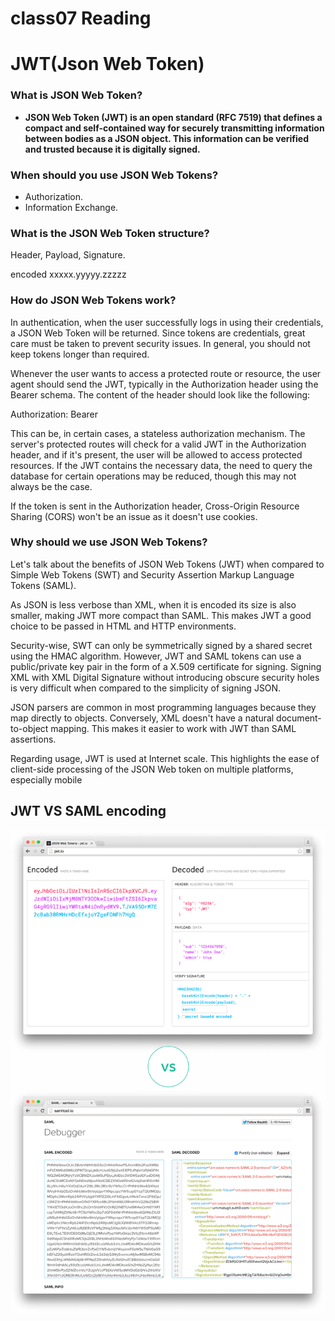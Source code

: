 # class07 Reading

# JWT(Json Web Token)

### **What is JSON Web Token?**


* **JSON Web Token (JWT) is an open standard (RFC 7519) that defines a compact and self-contained way for securely transmitting information between bodies as a JSON object.
 This information can be verified and trusted because it is digitally signed.**

### **When should you use JSON Web Tokens?**

* Authorization.
* Information Exchange.

### **What is the JSON Web Token structure?**
Header,
Payload,
Signature.

encoded xxxxx.yyyyy.zzzzz

### **How do JSON Web Tokens work?**


In authentication, when the user successfully logs in using their credentials, a JSON Web Token will be returned. Since tokens are credentials, great care must be taken to prevent security issues. In general, you should not keep tokens longer than required.


Whenever the user wants to access a protected route or resource, the user agent should send the JWT, typically in the Authorization header using the Bearer schema. The content of the header should look like the following:

Authorization: Bearer <token>


This can be, in certain cases, a stateless authorization mechanism. The server's protected routes will check for a valid JWT in the Authorization header, and if it's present, the user will be allowed to access protected resources. If the JWT contains the necessary data, the need to query the database for certain operations may be reduced, though this may not always be the case.

If the token is sent in the Authorization header, Cross-Origin Resource Sharing (CORS) won't be an issue as it doesn't use cookies.


### **Why should we use JSON Web Tokens?**

Let's talk about the benefits of JSON Web Tokens (JWT) when compared to Simple Web Tokens (SWT) and Security Assertion Markup Language Tokens (SAML).

As JSON is less verbose than XML, when it is encoded its size is also smaller, making JWT more compact than SAML. This makes JWT a good choice to be passed in HTML and HTTP environments.

Security-wise, SWT can only be symmetrically signed by a shared secret using the HMAC algorithm. However, JWT and SAML tokens can use a public/private key pair in the form of a X.509 certificate for signing. Signing XML with XML Digital Signature without introducing obscure security holes is very difficult when compared to the simplicity of signing JSON.

JSON parsers are common in most programming languages because they map directly to objects. Conversely, XML doesn't have a natural document-to-object mapping. This makes it easier to work with JWT than SAML assertions.

Regarding usage, JWT is used at Internet scale. This highlights the ease of client-side processing of the JSON Web token on multiple platforms, especially mobile



## JWT VS SAML encoding

![](./comparing-jwt-vs-saml2.png)


